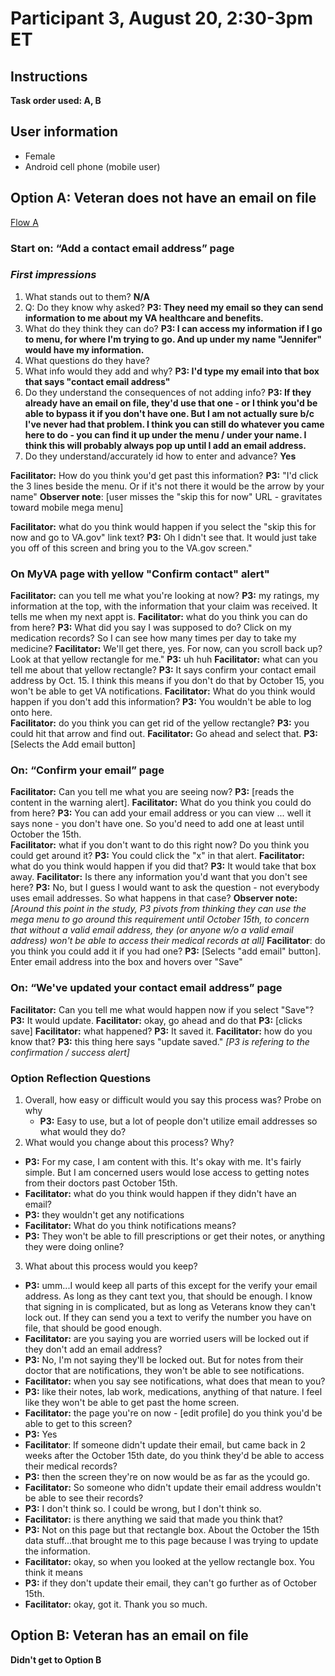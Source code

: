 # **Participant 3, August 20, 2:30-3pm ET**

## **Instructions**

**Task order used:  A, B**

## User information
* Female
* Android cell phone (mobile user)

## **Option A: Veteran does not have an email on file**

[Flow A](https://www.figma.com/proto/CAChU51fWYMZsgDR5RXeSc/MHV-Landing-Page?page-id=5465%3A1304&node-id=5861-21571&viewport=26%2C-947%2C0.42&t=spgbQ62qjaRH4JSQ-1&scaling=min-zoom&content-scaling=fixed&starting-point-node-id=5861%3A21571&show-proto-sidebar=1)

### **Start on: “Add a contact email address” page**

### ***First impressions***


1. What stands out to them? **N/A**
2. Q: Do they know why asked? **P3: They need my email so they can send information to me about my VA healthcare and benefits.**
3. What do they think they can do? **P3: I can access my information if I go to menu, for where I'm trying to go. And up under my name "Jennifer" would have my information.** 
4. What questions do they have?
5. What info would they add and why? **P3: I'd type my email into that box that says "contact email address"** 
6. Do they understand the consequences of not adding info? **P3: If they already have an email on file, they'd use that one - or I think you'd be able to bypass it if you don't have one. But I am not actually sure b/c I've never had that problem. I think you can still do whatever you came here to do - you can find it up under the menu / under your name. I think this will probably always pop up until I add an email address.** 
7. Do they understand/accurately id how to enter and advance? **Yes**

**Facilitator:** How do you think you'd get past this information? 
**P3:** "I'd click the 3 lines beside the menu. Or if it's not there it would be the arrow by your name" 
**Observer note**: [user misses the "skip this for now" URL - gravitates toward mobile mega menu]

**Facilitator:** what do you think would happen if you select the "skip this for now and go to VA.gov" link text? 
**P3:** Oh I didn't see that. It would just take you off of this screen and bring you to the VA.gov screen." 

### **On MyVA page with yellow "Confirm contact" alert"**

**Facilitator:** can you tell me what you're looking at now? 
**P3:** my ratings, my information at the top, with the information that your claim was received. It tells me when my next appt is. 
**Facilitator:** what do you think you can do from here? 
**P3:** What did you say I was supposed to do? Click on my medication records? So I can see how many times per day to take my medicine? 
**Facilitator:** We'll get there, yes. For now, can you scroll back up? Look at that yellow rectangle for me."
**P3:** uh huh
**Facilitator:** what can you tell me about that yellow rectangle? 
**P3:** It says confirm your contact email address by Oct. 15. I think this means if you don't do that by October 15, you won't be able to get VA notifications. 
**Facilitator:** What do you think would happen if you don't add this information? 
**P3:** You wouldn't be able to log onto here.  
**Facilitator:** do you think you can get rid of the yellow rectangle? 
**P3:** you could hit that arrow and find out. 
**Facilitator:** Go ahead and select that. 
**P3:** [Selects the Add email button]
   
### **On: “Confirm your email” page**  

**Facilitator:** Can you tell me what you are seeing now? 
**P3:** [reads the content in the warning alert]. 
**Facilitator:** What do you think you could do from here? 
**P3:** You can add your email address or you can view ... well it says none - you don't have one. So you'd need to add one at least until October the 15th.  
**Facilitator:** what if you don't want to do this right now? Do you think you could get around it? 
**P3:** You could click the "x" in that alert. 
**Facilitator:**  what do you think would happen if you did that? 
**P3:** It would take that box away. 
**Facilitator:** Is there any information you'd want that you don't see here? 
**P3:** No, but I guess I would want to ask the question - not everybody uses email addresses. So what happens in that case? 
**Observer note:** *[Around this point in the study, P3 pivots from thinking they can use the mega menu to go around this requirement until October 15th, to concern that without a valid email address, they (or anyone w/o a valid email address) won't be able to access their medical records at all]*
**Facilitator**: do you think you could add it if you had one? 
**P3:** [Selects "add email" button]. Enter email address into the box and hovers over "Save"  


### **On: “We've updated your contact email address” page**

**Facilitator:** Can you tell me what would happen now if you select "Save"? 
**P3:** It would update.
**Facilitator:** okay, go ahead and do that
**P3:** [clicks save]
**Facilitator:** what happened? 
**P3:** It saved it. 
**Facilitator:** how do you know that? 
**P3:** this thing here says "update saved." *[P3 is refering to the confirmation / success alert]*



### **Option Reflection Questions**

1. Overall, how easy or difficult would you say this process was? Probe on why
	* **P3:** Easy to use, but a lot of people don't utilize email addresses so what would they do? 
2. What would you change about this process? Why? 
 * **P3:** For my case, I am content with this. It's okay with me. It's fairly simple. But I am concerned users would lose access to getting notes from their doctors past October 15th.
 * **Facilitator:** what do you think would happen if they didn't have an email?
 * **P3:** they wouldn't get any notifications
 * **Facilitator:** What do you think notifications means? 
 * **P3:** They won't be able to fill prescriptions or get their notes, or anything they were doing online? 
3. What about this process would you keep?
* **P3:** umm...I would keep all parts of this except for the verify your email address. As long as they cant text you, that should be enough. I know that signing in is complicated, but as long as Veterans know they can't lock out. If they can send you a text to verify the number you have on file, that should be good enough. 
* **Facilitator:** are you saying you are worried users will be locked out if they don't add an email address? 
* **P3:** No, I'm not saying they'll be locked out. But for notes from their doctor that are notifications, they won't be able to see notifications. 
* **Facilitator:** when you say see notifications, what does that mean to you? 
* **P3:** like their notes, lab work, medications, anything of that nature. I feel like they won't be able to get past the home screen. 
* **Facilitator:** the page you're on now - [edit profile] do you think you'd be able to get to this screen? 
* **P3:** Yes
* **Facilitator**: If someone didn't update their email, but came back in 2 weeks after the October 15th date, do you think they'd be able to access their medical records?
* **P3:** then the screen they're on now would be as far as the ycould go. 
* **Facilitator:** So someone who didn't update their email address wouldn't be able to see their records? 
* **P3:** I don't think so. I could be wrong, but I don't think so. 
* **Facilitator:** is there anything we said that made you think that? 
* **P3:** Not on this page but that rectangle box. About the October the 15th data stuff...that brought me to this page because I was trying to update the information. 
* **Facilitator:** okay, so when you looked at the yellow rectangle box. You think it means
* **P3:** if they don't update their email, they can't go further as of October 15th. 
* **Facilitator:** okay, got it. Thank you so much. 


## **Option B: Veteran has an email on file**
**Didn't get to Option B**
